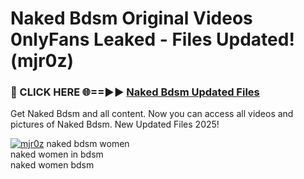 # Naked Bdsm Original Videos 0nlyFans Leaked - Files Updated! (mjr0z)

<h3>🔴 CLICK HERE 🌐==►► <a href="https://tinyurl.com/up5wt9bj" rel="nofollow">Naked Bdsm Updated Files</a></h3>

Get Naked Bdsm and all content. Now you can access all videos and pictures of Naked Bdsm. New Updated Files 2025!

[![mjr0z](https://i.imgur.com/ABiUzMV.gif)](https://tinyurl.com/up5wt9bj)
naked bdsm women<br>
naked women in bdsm<br>
naked women bdsm